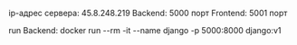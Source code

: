 ip-адрес сервера: 45.8.248.219
Backend: 5000 порт
Frontend: 5001 порт

run Backend:
    docker run --rm -it --name django -p 5000:8000 django:v1